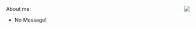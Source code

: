 <img align="right" src="https://github-readme-stats.vercel.app/api?username=Licoy&show_icons=true&icon_color=805AD5&text_color=718096&bg_color=ffffff&hide_title=true" />
About me:

- No Message!

